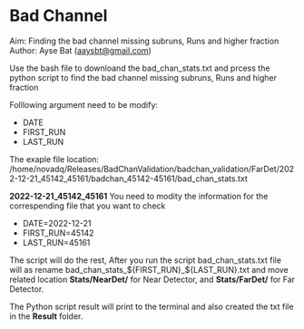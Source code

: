 # Bad Channel
Aim: Finding the bad channel missing subruns, Runs and higher fraction
Author: Ayse Bat (aaysbt@gmail.com)

Use the bash file to downloand the bad_chan_stats.txt and prcess the python script to find the bad channel missing subruns, Runs and higher fraction

Folllowing argument need to be modify:
* DATE
* FIRST_RUN
* LAST_RUN

The exaple file location: /home/novadq/Releases/BadChanValidation/badchan_validation/FarDet/2022-12-21_45142_45161/badchan_45142-45161/bad_chan_stats.txt

**2022-12-21_45142_45161**
You need to modity the information for the correspending file that you want to check
* DATE=2022-12-21
* FIRST_RUN=45142
* LAST_RUN=45161

The script will do the rest, After you run the script bad_chan_stats.txt file will as rename bad_chan_stats_${FIRST_RUN}_${LAST_RUN}.txt and move related location **Stats/NearDet/** for Near Detector, and **Stats/FarDet/** for Far Detector. 

The Python script result will print to the terminal and also created the txt file in the **Result** folder.


